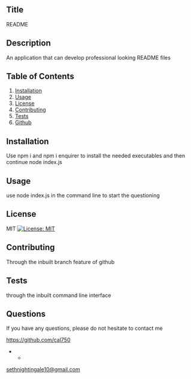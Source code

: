 
  ## Title
  README
  
  ## Description 
  An application that can develop professional looking README files
    
  ## Table of Contents
  1. [Installation](#Installation)
  2. [Usage](#Usage)
  3. [License](#License)
  4. [Contributing](#Contributing)
  5. [Tests](#Tests)
  6. [Github](#Questions)
  
  ## Installation
  Use npm i and npm i enquirer to install the needed executables and then continue node index.js
  
  ## Usage
  use node index.js in the command line to start the questioning
  
  ## License
  MIT [![License: MIT](https://img.shields.io/badge/License-MIT-yellow.svg)](https://opensource.org/licenses/MIT)
  
  ## Contributing
  Through the inbuilt branch feature of github
  
  ## Tests
  through the inbuilt command line interface
  
  ## Questions

  If you have any questions, please do not hesitate to
  contact me
  
  https://github.com/cal750
  - -
  sethnightingale10@gmail.com
    
  
